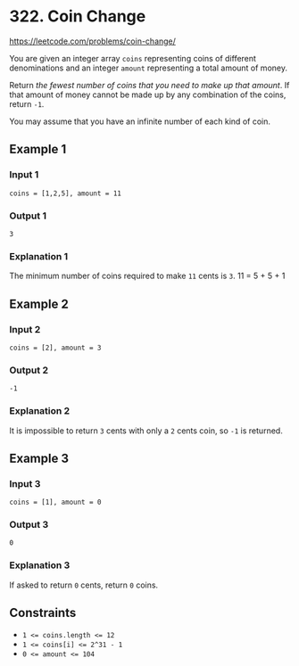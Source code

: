 # 322. Coin Change

<https://leetcode.com/problems/coin-change/>

You are given an integer array `coins` representing coins of different denominations and an integer `amount` representing a total amount of money.

Return _the fewest number of coins that you need to make up that amount_. If that amount of money cannot be made up by any combination of the coins, return `-1`.

You may assume that you have an infinite number of each kind of coin.

## Example 1

### Input 1

    coins = [1,2,5], amount = 11

### Output 1

    3

### Explanation 1

The minimum number of coins required to make `11` cents is `3`.
11 = 5 + 5 + 1

## Example 2

### Input 2

    coins = [2], amount = 3

### Output 2

    -1

### Explanation 2

It is impossible to return `3` cents with only a `2` cents coin, so `-1` is returned.

## Example 3

### Input 3

    coins = [1], amount = 0

### Output 3

    0

### Explanation 3

If asked to return `0` cents, return `0` coins.

## Constraints

- `1 <= coins.length <= 12`
- `1 <= coins[i] <= 2^31 - 1`
- `0 <= amount <= 104`
